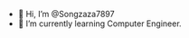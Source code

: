 - 👋 Hi, I’m @Songzaza7897
- 🌱 I’m currently learning Computer Engineer.



<!---
Songzaza7897/Songzaza7897 is a ✨ special ✨ repository because its `README.md` (this file) appears on your GitHub profile.
You can click the Preview link to take a look at your changes.
--->
